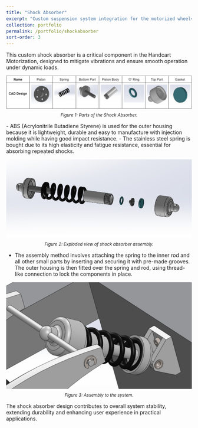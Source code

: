 ```yaml
---
title: "Shock Absorber"
excerpt: "Custom suspension system integration for the motorized wheel<br/><img src='/images/Portfolio/Shock_Absorber/20241224Shockabsorbercover.png'>"
collection: portfolio
permalink: /portfolio/shockabsorber
sort-order: 3
---
```


This custom shock absorber is a critical component in the Handcart Motorization, designed to mitigate vibrations and ensure smooth operation under dynamic loads.  
<p align="center">
    <img src="/images/Portfolio/Shock_Absorber/20241224parts.png"/>
    <br>
    <sub><i> Figure 1: Parts of the Shock Absorber.</i></sub>
</p>
-   ABS (Acrylonitrile Butadiene Styrene) is used for the outer housing because it is lightweight, durable and easy to manufacture with injection molding while having good impact resistance.  
-   The stainless steel spring is bought due to its high elasticity and fatigue resistance, essential for absorbing repeated shocks.  

  <p align="center">
    <img src="/images/Portfolio/Shock_Absorber/20241224explodedview.png"/>
    <br>
    <sub><i> Figure 2: Exploded view of shock absorber assembly.</i></sub>
</p>

-   The assembly method involves attaching the spring to the inner rod and all other small parts by inserting and securing it with pre-made grooves. The outer housing is then fitted over the spring and rod, using thread-like connection to lock the components in place. 

  
<p align="center">
    <img src="/images/Portfolio/Shock_Absorber/20241224assembly.png"/>
    <br>
    <sub><i> Figure 3: Assembly to the system.</i></sub>
</p>  

The shock absorber design contributes to overall system stability, extending durability and enhancing user experience in practical applications.